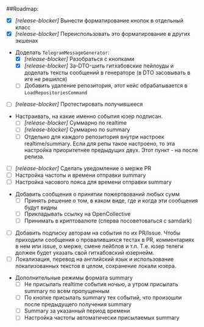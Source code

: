 ##Roadmap:

- [x] *[release-blocker]* Вынести форматирование кнопок в отдельный класс
- [x] *[release-blocker]* Переиспользовать это форматирование в других экшенах
- Доделать `TelegramMessageGenerator`: 
  - [x] *[release-blocker]* Разобраться с кнопками
  - [x] *[release-blocker]* За-DTO-шить гитхабовские пейлоуды и доделать тексты сообщений в генераторе (в DTO засовывать в иге не решился)
  - [ ] Добавить удаление репозитория, этот кейс обрабатывается в `LoadRepositoriesCommand`
- [ ] *[release-blocker]* Протестировать получившееся
- Настраивать, на какие именно события юзер подписан.
  - [ ] *[release-blocker]* Суммарно по realtime
  - [ ] *[release-blocker]* Суммарно по summary
  - [ ] Отдельно для каждого репозитория внутри настроек realtime/summary. Если для репы такое настроено, то эта настройка приоритетнее предыдущих двух. Этот пункт - на после релиза.
- [ ] *[release-blocker]* Сделать уведомление о мерже PR
- [ ] Настройка частоты и времени отправки summary
- [ ] Настройка часового пояса для времени отправки summary
- Добавить сообщения о принятии пожертвований любых сумм
  - [ ] Принять решение о том, в каком виде, где и когда эти сообщения будут видны 
  - [ ] Прикладывать ссылку на OpenCollective
  - [ ] Принимать в криптовалюте (сперва посоветоваться с samdark)
- [ ] Добавить подписку авторам на события по их PR/Issue. Чтобы приходили сообщения о провалившихся тестах в PR, комментариях в нем или issue, о мерже, смене лейблов и т.п. Т.е. юзер телеги должен будет указать свой гитхабовский юзернейм.
- [ ] Локализация, перевод на английский язык и использование локализованных текстов в целом, сохранение локали юзера.
- Дополнительные режимы формата summary
  - [ ] Не присылать realtime события ночью, а утром присылать summary по всем пропущенным
  - [ ] По кнопке присылать summary тех событий, что произошли после предыдущего получения summary
  - [ ] Summary за указанный период времени
  - [ ] Настройка частоты автоматически присылаемых summary
